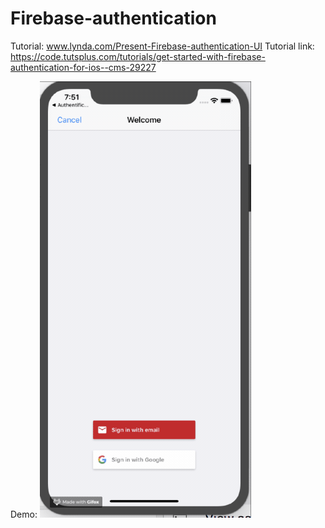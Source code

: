 # Firebase-authentication
Tutorial: www.lynda.com/Present-Firebase-authentication-UI
Tutorial link: https://code.tutsplus.com/tutorials/get-started-with-firebase-authentication-for-ios--cms-29227

Demo:
![](screenshot-image/firebase-authentication.gif)
